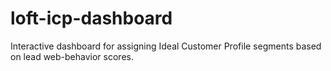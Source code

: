 # loft-icp-dashboard
Interactive dashboard for assigning Ideal Customer Profile segments based on lead web-behavior scores.
